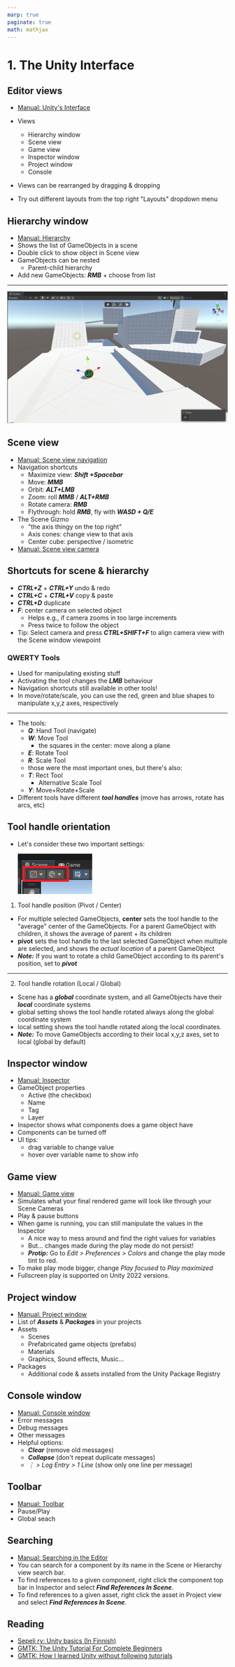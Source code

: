 ```yaml
---
marp: true
paginate: true
math: mathjax
---
```

<!-- headingDivider: 3 -->
<!-- class: invert -->
# 1. The Unity Interface

## Editor views

* [Manual: Unity's Interface](https://docs.unity3d.com/Manual/UsingTheEditor.html)
* Views
  * Hierarchy window
  * Scene view
  * Game view
  * Inspector window
  * Project window
  * Console

* Views can be rearranged by dragging & dropping
* Try out different layouts from the top right "Layouts" dropdown menu
## Hierarchy window

* [Manual: Hierarchy](https://docs.unity3d.com/Manual/Hierarchy.html)
* Shows the list of GameObjects in a scene
* Double click to show object in Scene view
* GameObjects can be nested
  * Parent-child hierarchy
* Add new GameObjects: ***RMB*** + choose from list

<!-- _footer: "LMB, MMB, RMB: Left/Middle/Right mouse button" -->
---
![the scene view](imgs/sceneview.png)
## Scene view
* [Manual: Scene view navigation](https://docs.unity3d.com/Manual/SceneViewNavigation.html)
* Navigation shortcuts
  * Maximize view: ***Shift +Spacebar***
  * Move: ***MMB***
  * Orbit: ***ALT+LMB***
  * Zoom: roll ***MMB*** / ***ALT+RMB***
  * Rotate camera: ***RMB***
  * Flythrough: hold ***RMB***, fly with ***WASD + Q/E***
* The Scene Gizmo
  * "the axis thingy on the top right"
  * Axis cones: change view to that axis
  * Center cube: perspective / isometric
* [Manual: Scene view camera](https://docs.unity3d.com/Manual/SceneViewCamera.html)
## Shortcuts for scene & hierarchy
* ***CTRL+Z*** + ***CTRL+Y*** undo & redo
* ***CTRL+C*** + ***CTRL+V*** copy & paste
* ***CTRL+D*** duplicate
* ***F***: center camera on selected object
  * Helps e.g., if camera zooms in too large increments
  * Press twice to follow the object
* Tip: Select camera and press ***CTRL+SHIFT+F*** to align camera view with the Scene window viewpoint

### QWERTY Tools
* Used for manipulating existing stuff
* Activating the tool changes the ***LMB*** behaviour
* Navigation shortcuts still available in other tools!
* In move/rotate/scale, you can use the red, green and blue shapes to manipulate x,y,z axes, respectively
---
* The tools:
  * ***Q***: Hand Tool (navigate)
  * ***W***: Move Tool
    * the squares in the center: move along a plane
  * ***E***: Rotate Tool
  * ***R***: Scale Tool
  * those were the most important ones, but there's also:
  * ***T***: Rect Tool
    * Alternative Scale Tool
  * ***Y***: Move+Rotate+Scale
* Different tools have different ***tool handles*** (move has arrows, rotate has arcs, etc)

## Tool handle orientation

* Let's consider these two important settings:
  
  ![](imgs/scene-toolhandle.png)
1. Tool handle position (Pivot / Center)
  * For multiple selected GameObjects, **center** sets the tool handle to the "average" center of the GameObjects. For a parent GameObject with children, it shows the average of parent + its children
  * **pivot** sets the tool handle to the last selected GameObject when multiple are selected, and shows the *actual location* of a parent GameObject 
  * ***Note:*** If you want to rotate a child GameObject according to its parent's position, set to ***pivot***
---
2. Tool handle rotation (Local / Global)
  * Scene has a ***global*** coordinate system, and all GameObjects have their ***local*** coordinate systems
  * global setting shows the tool handle rotated always along the global coordinate system
  * local setting shows the tool handle rotated along the local coordinates.
  * ***Note:*** To move GameObjects according to their local x,y,z axes, set to local (global by default)



  
## Inspector window

* [Manual: Inspector](https://docs.unity3d.com/Manual/UsingTheInspector.html)
* GameObject properties
  * Active (the checkbox)
  * Name
  * Tag
  * Layer
* Inspector shows what components does a game object have
* Components can be turned off
* UI tips:
  * drag variable to change value
  * hover over variable name to show info
 
## Game view

* [Manual: Game view](https://docs.unity3d.com/Manual/GameView.html)
* Simulates what your final rendered game will look like through your Scene Cameras
* Play & pause buttons
* When game is running, you can still manipulate the values in the Inspector
  * A nice way to mess around and find the right values for variables
  * But... changes made during the play mode do not persist!
  * ***Protip:*** Go to *Edit > Preferences > Colors* and change the play mode tint to red.
* To make play mode bigger,  change *Play focused* to *Play maximized*
* Fullscreen play is supported on Unity 2022 versions.

## Project window

* [Manual: Project window](https://docs.unity3d.com/Manual/ProjectView.html)
* List of ***Assets*** & ***Packages*** in your projects
* Assets
	* Scenes
	* Prefabricated game objects (prefabs)
	* Materials
	* Graphics, Sound effects, Music...
* Packages
  * Additional code & assets installed from the Unity Package Registry

## Console window

* [Manual: Console window](https://docs.unity3d.com/Manual/Console.html)
* Error messages
* Debug messages
* Other messages
* Helpful options:
  * ***Clear*** (remove old messages)
  * ***Collapse*** (don't repeat duplicate messages)
  * *$\vdots$ > Log Entry > 1 Line* (show only one line per message)

## Toolbar

* [Manual: Toolbar](https://docs.unity3d.com/Manual/Toolbar.html)
* Pause/Play
* Global seach

## Searching

* [Manual: Searching in the Editor](https://docs.unity3d.com/Manual/Searching.html)
* You can search for a component by its name in the Scene or Hierarchy view search bar.
* To find references to a given component, right click the component top bar in Inspector and select ***Find References In Scene***.
* To find references to a given asset, right click the asset in Project view and select ***Find References In Scene***.

## Reading

* [Sepeli ry: Unity basics (In Finnish)](https://sepeliry.github.io/unity1.html)
* [GMTK: The Unity Tutorial For Complete Beginners](https://www.youtube.com/watch?v=XtQMytORBmM)
* [GMTK: How I learned Unity without following tutorials](https://www.youtube.com/watch?v=vFjXKOXdgGo)